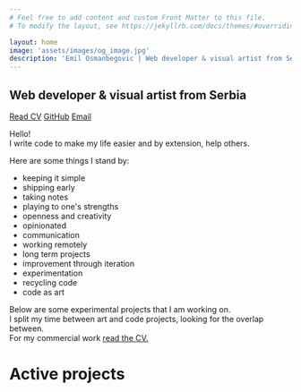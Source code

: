 ```yaml
---
# Feel free to add content and custom Front Matter to this file.
# To modify the layout, see https://jekyllrb.com/docs/themes/#overriding-theme-defaults

layout: home
image: 'assets/images/og_image.jpg'
description: 'Emil Osmanbegovic | Web developer & visual artist from Serbia'
---
```


## Web developer & visual artist from Serbia

[Read CV](/cv)
[GitHub](https://www.github.com/emilosman)
[Email](mailto:emilosmanbegovic@gmail.com)

Hello!  
I write code to make my life easier and by extension, help others.

Here are some things I stand by:
- keeping it simple
- shipping early
- taking notes
- playing to one's strengths
- openness and creativity
- opinionated
- communication
- working remotely
- long term projects
- improvement through iteration
- experimentation
- recycling code
- code as art

Below are some experimental projects that I am working on.  
I split my time between art and code projects, looking for the overlap between.  
For my commercial work [read the CV.](/cv)

# Active projects
